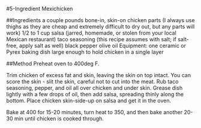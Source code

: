 #5-Ingredient Mexichicken

##Ingredients
a couple pounds bone-in, skin-on chicken parts (I always use thighs as they are cheap and extremely
difficult to dry out, but any parts will work)
1/2 to 1 cup salsa (jarred, homemade, or stolen from your local Mexican restaurant)
taco seasoning (this recipe assumes with salt; if salt-free, apply salt as well)
black pepper
olive oil
Equipment: one ceramic or Pyrex baking dish large enough to hold chicken in a single layer

##Method
Preheat oven to 400deg F.

Trim chicken of excess fat and skin, leaving the skin on top intact. You can score the skin - slit the skin, careful not to cut into the meat. Rub taco seasoning, pepper, and oil all over chicken and under skin. Grease dish lightly with a few drops of oil, then add salsa, spreading thinly along the bottom. Place chicken skin-side-up on salsa and get it in the oven.

Bake at 400 for 15-20 minutes, turn heat to 350, and then bake another 20-30 min until chicken is cooked through. 
